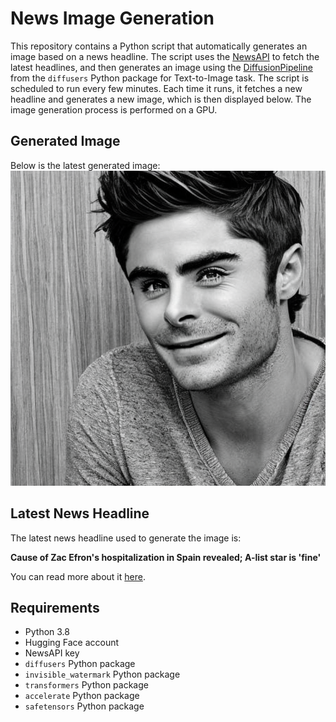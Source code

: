 # News Image Generation
This repository contains a Python script that automatically generates an image based on a news headline. The script uses the [NewsAPI](https://newsapi.org/) to fetch the latest headlines, and then generates an image using the [DiffusionPipeline](https://github.com/huggingface/diffusers) from the `diffusers` Python package for Text-to-Image task.
The script is scheduled to run every few minutes. Each time it runs, it fetches a new headline and generates a new image, which is then displayed below. The image generation process is performed on a GPU.

## Generated Image
Below is the latest generated image:
![Generated Image](image.png)

## Latest News Headline
The latest news headline used to generate the image is:

**Cause of Zac Efron's hospitalization in Spain revealed; A-list star is 'fine'**

You can read more about it [here](https://news.google.com/rss/articles/CBMiogFBVV95cUxOMF9RSEpHdnlQNWJaMnJQSU5SbHJIOWF4elpocDA4LVJhMTgxV3c2UUdlZUliY1YtMklKM2stMk9IV0JhVTFVd243TmtCWVo5cTZFOFNlQjd2YzdQOWRyNmc3eEJjbW1uSGl2TU9uWHEtQVg1aHVEVHJiU0lLdy1Gb0w5UkZkNmdRUHpvV0t4UlQyVzRzMzh2VFBRR29STGdDUXfSAacBQVVfeXFMTUtCZjBzNDF1UlU1VmtpR055SkRPbEdJaFFaa3liMjUydUktaGhnVUtnNTZFYWUtVXRsS21yTnNOb2huN3ZRSnVCSTF5OUVlcTJ5RUJhRl8tdmxFQ0V6OEFHRUNudHVnWHpTTTkzU2dNcmRNRWxZOXZ6bUhHeEFEV2FFcy1QeE1BdnN3Rl9jdk5BcXpTV1lVQ3pjRXlaenBWamRPZ19relU?oc=5).

## Requirements
- Python 3.8
- Hugging Face account
- NewsAPI key
- `diffusers` Python package
- `invisible_watermark` Python package
- `transformers` Python package
- `accelerate` Python package
- `safetensors` Python package

